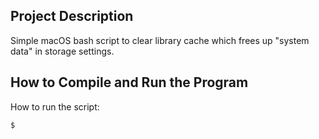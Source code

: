 ## Project Description
Simple macOS bash script to clear library cache which frees up "system data" in storage settings. 

## How to Compile and Run the Program

How to run the script:

```bash
$
```
